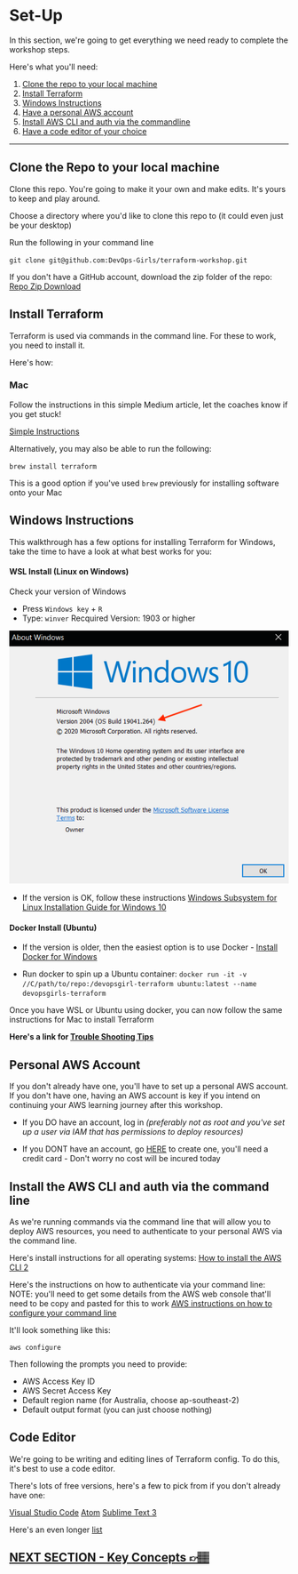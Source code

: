 # Set-Up
In this section, we're going to get everything we need ready to complete the workshop steps.

Here's what you'll need:
1. [Clone the repo to your local machine](#clone-the-repo-to-your-local-machine)
2. [Install Terraform](#install-terraform)
3. [Windows Instructions](#windows-instructions)
4. [Have a personal AWS account](#personal-aws-account)
5. [Install AWS CLI and auth via the commandline](#install-the-aws-cli-and-auth-via-the-command-line) 
6. [Have a code editor of your choice](#code-editor)

***


## Clone the Repo to your local machine
Clone this repo. You're going to make it your own and make edits. It's yours to keep and play around.

Choose a directory where you'd like to clone this repo to (it could even just be your desktop)

Run the following in your command line

`git clone git@github.com:DevOps-Girls/terraform-workshop.git`

If you don't have a GitHub account, download the zip folder of the repo:
[Repo Zip Download](https://github.com/DevOps-Girls/terraform-workshop/archive/refs/heads/main.zip)

## Install Terraform
Terraform is used via commands in the command line. For these to work, you need to install it.

Here's how:

### Mac
Follow the instructions in this simple Medium article, let the coaches know if you get stuck!

[Simple Instructions](https://medium.com/@akkireddy/how-to-install-terraform-on-macos-3e09d6a536b1)

Alternatively, you may also be able to run the following:

`brew install terraform`

This is a good option if you've used `brew` previously for installing software onto your Mac

## Windows Instructions
This walkthrough has a few options for installing Terraform for Windows, take the time to have a look at what best works for you:

#### WSL Install (Linux on Windows)
Check your version of Windows

* Press `Windows key` + `R`
* Type: `winver`
Recquired Version: 1903 or higher

![Windows Version Example](../images/winver.png)


* If the version is OK, follow these instructions [Windows Subsystem for Linux Installation Guide for Windows 10](https://docs.microsoft.com/en-us/windows/wsl/install-win10)

#### Docker Install (Ubuntu)
* If the version is older, then the easiest option is to use Docker - [Install Docker for Windows](https://docs.docker.com/docker-for-windows/install/)

* Run docker to spin up a Ubuntu container:
`docker run -it -v //C/path/to/repo:/devopsgirl-terraform ubuntu:latest --name devopsgirls-terraform`


Once you have WSL or Ubuntu using docker, you can now follow the same instructions for Mac to install Terraform

**Here's a link for [Trouble Shooting Tips](https://docs.microsoft.com/en-us/windows/wsl/install-win10#manual-installation-steps)**

## Personal AWS Account
If you don't already have one, you'll have to set up a personal AWS account. If you don't have one, having an AWS account is key if you intend on continuing your AWS learning journey after this workshop.

- If you DO have an account, log in *(preferably not as root and you've set up a user via IAM that has permissions to deploy resources)*

- If you DONT have an account, go [HERE](https://aws.amazon.com/) to create one, you'll need a credit card - Don't worry no cost will be incured today

## Install the AWS CLI and auth via the command line
As we're running commands via the command line that will allow you to deploy AWS resources, you need to authenticate to your personal AWS via the command line.

Here's install instructions for all operating systems: [How to install the AWS CLI 2](https://docs.aws.amazon.com/cli/latest/userguide/install-cliv2.html)

Here's the instructions on how to authenticate via your command line:
NOTE: you'll need to get some details from the AWS web console that'll need to be copy and pasted for this to work
[AWS instructions on how to configure your command line](https://docs.aws.amazon.com/cli/latest/userguide/cli-configure-quickstart.html#cli-configure-quickstart-config)

It'll look something like this:
```
aws configure
```
Then following the prompts you need to provide:
- AWS Access Key ID
- AWS Secret Access Key
- Default region name (for Australia, choose ap-southeast-2)
- Default output format (you can just choose nothing)


## Code Editor
We're going to be writing and editing lines of Terraform config. To do this, it's best to use a code editor.

There's lots of free versions, here's a few to pick from if you don't already have one:

[Visual Studio Code](https://code.visualstudio.com/)
[Atom](https://github.com/atom)
[Sublime Text 3](https://www.sublimetext.com/3)

Here's an even longer [list](https://hackr.io/blog/web-development-ide)

## [NEXT SECTION  - Key Concepts 👉🏽](01-key-concepts.md)